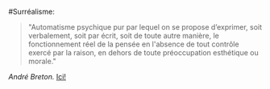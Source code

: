#Surréalisme:

>"Automatisme psychique pur par lequel on se propose d’exprimer,
 >soit verbalement, soit par écrit, soit de toute autre manière,
 >le fonctionnement réel de la pensée en l'absence de tout contrôle exercé
>par la raison, en dehors de toute préoccupation esthétique ou morale."

*André Breton.* [Ici!](https://fr.wikipedia.org/wiki/Manifeste_du_surr%C3%A9alisme)
